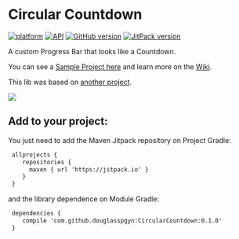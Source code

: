 # Circular Countdown

[![platform](https://img.shields.io/badge/plataform-Android-brightgreen.svg)](https://www.android.com)
[![API](https://img.shields.io/badge/API-16%2B-brightgreen.svg?style=flat)](https://android-arsenal.com/api?level=16)
[![GitHub version](https://badge.fury.io/gh/douglasspgyn%2FCircularCountdown.svg)](https://badge.fury.io/gh/douglasspgyn%2FCircularCountdown)
[![JitPack version](https://jitpack.io/v/douglasspgyn/CircularCountdown.svg)](https://jitpack.io/#douglasspgyn/CircularCountdown)

A custom Progress Bar that looks like a Countdown.

You can see a [Sample Project here](https://github.com/douglasspgyn/CircularCountdownSample) and learn more on the [Wiki](https://github.com/douglasspgyn/CircularCountdown/wiki).

This lib was based on [another project](https://github.com/douglasspgyn/TheFinalCountDownProject).

![](https://i.imgur.com/7GOJjGv.gif)


## Add to your project:

You just need to add the Maven Jitpack repository on Project Gradle:
```xml
 allprojects {
    repositories {
      maven { url 'https://jitpack.io' }
    }
 }
```

and the library dependence on Module Gradle:

```xml
 dependencies {
    compile 'com.github.douglasspgyn:CircularCountdown:0.1.0'
 }
```
